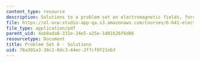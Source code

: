 ```yaml
---
content_type: resource
description: Solutions to a problem set on electromagnetic fields, forces, and motion.
file: https://ol-ocw-studio-app-qa.s3.amazonaws.com/courses/6-641-electromagnetic-fields-forces-and-motion-spring-2009/76a301a338c18dc344ec2f7cf0f21eb3_MIT6_641s09_sol_pset06.pdf
file_type: application/pdf
parent_uid: 4ab8ada8-331e-24e5-a25e-1d01626f6d06
resourcetype: Document
title: Problem Set 6 - Solutions
uid: 76a301a3-38c1-8dc3-44ec-2f7cf0f21eb3
---
```


